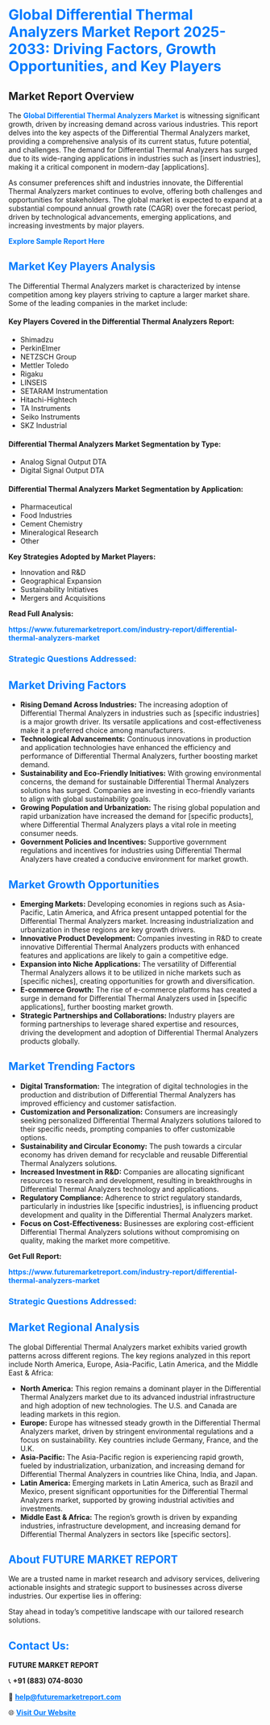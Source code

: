 <h1 style="color: #007BFF;">Global Differential Thermal Analyzers Market Report 2025-2033: Driving Factors, Growth Opportunities, and Key Players</h1>

<section id="overview">
<h2>Market Report Overview</h2>
<p>The <a href="https://www.futuremarketreport.com/industry-report/differential-thermal-analyzers-market" style="color: #007BFF; text-decoration: none;"><strong>Global Differential Thermal Analyzers Market</strong></a> is witnessing significant growth, driven by increasing demand across various industries. This report delves into the key aspects of the Differential Thermal Analyzers market, providing a comprehensive analysis of its current status, future potential, and challenges. The demand for Differential Thermal Analyzers has surged due to its wide-ranging applications in industries such as [insert industries], making it a critical component in modern-day [applications].</p>
<p>As consumer preferences shift and industries innovate, the Differential Thermal Analyzers market continues to evolve, offering both challenges and opportunities for stakeholders. The global market is expected to expand at a substantial compound annual growth rate (CAGR) over the forecast period, driven by technological advancements, emerging applications, and increasing investments by major players.</p>
</section>

<section id="overview">
<p><a href="https://www.futuremarketreport.com/request-sample/reportId=103771" style="color: #007BFF; text-decoration: none;"><strong>Explore Sample Report Here</strong></a></p>
</section>

<section id="key-players">
<h2 style="color: #007BFF;">Market Key Players Analysis</h2>
<p>The Differential Thermal Analyzers market is characterized by intense competition among key players striving to capture a larger market share. Some of the leading companies in the market include:</p>
<h4>Key Players Covered in the Differential Thermal Analyzers Report:</h4>
<ul><li>Shimadzu</li><li>PerkinElmer</li><li>NETZSCH Group</li><li>Mettler Toledo</li><li>Rigaku</li><li>LINSEIS</li><li>SETARAM Instrumentation</li><li>Hitachi-Hightech</li><li>TA Instruments</li><li>Seiko Instruments</li><li>SKZ Industrial</li></ul>
<h4>Differential Thermal Analyzers Market Segmentation by Type:</h4>
<ul><li>Analog Signal Output DTA</li><li>Digital Signal Output DTA</li></ul>

<h4>Differential Thermal Analyzers Market Segmentation by Application:</h4>
<ul><li>Pharmaceutical</li><li>Food Industries</li><li>Cement Chemistry</li><li>Mineralogical Research</li><li>Other</li></ul>
<p><strong>Key Strategies Adopted by Market Players:</strong></p>
<ul>
<li>Innovation and R&D</li>
<li>Geographical Expansion</li>
<li>Sustainability Initiatives</li>
<li>Mergers and Acquisitions</li>
</ul>
</section>

<section>
<p><strong>Read Full Analysis: </strong></p><a href="https://www.futuremarketreport.com/industry-report/differential-thermal-analyzers-market" style="color: #007BFF; text-decoration: none;"><strong>https://www.futuremarketreport.com/industry-report/differential-thermal-analyzers-market</strong></a>
<h3 style="color: #007BFF;">Strategic Questions Addressed:</h3>
</section>

<section id="driving-factors">
<h2 style="color: #007BFF;">Market Driving Factors</h2>
<ul>
<li><strong>Rising Demand Across Industries:</strong> The increasing adoption of Differential Thermal Analyzers in industries such as [specific industries] is a major growth driver. Its versatile applications and cost-effectiveness make it a preferred choice among manufacturers.</li>
<li><strong>Technological Advancements:</strong> Continuous innovations in production and application technologies have enhanced the efficiency and performance of Differential Thermal Analyzers, further boosting market demand.</li>
<li><strong>Sustainability and Eco-Friendly Initiatives:</strong> With growing environmental concerns, the demand for sustainable Differential Thermal Analyzers solutions has surged. Companies are investing in eco-friendly variants to align with global sustainability goals.</li>
<li><strong>Growing Population and Urbanization:</strong> The rising global population and rapid urbanization have increased the demand for [specific products], where Differential Thermal Analyzers plays a vital role in meeting consumer needs.</li>
<li><strong>Government Policies and Incentives:</strong> Supportive government regulations and incentives for industries using Differential Thermal Analyzers have created a conducive environment for market growth.</li>
</ul>
</section>

<section id="growth-opportunities">
<h2 style="color: #007BFF;">Market Growth Opportunities</h2>
<ul>
<li><strong>Emerging Markets:</strong> Developing economies in regions such as Asia-Pacific, Latin America, and Africa present untapped potential for the Differential Thermal Analyzers market. Increasing industrialization and urbanization in these regions are key growth drivers.</li>
<li><strong>Innovative Product Development:</strong> Companies investing in R&D to create innovative Differential Thermal Analyzers products with enhanced features and applications are likely to gain a competitive edge.</li>
<li><strong>Expansion into Niche Applications:</strong> The versatility of Differential Thermal Analyzers allows it to be utilized in niche markets such as [specific niches], creating opportunities for growth and diversification.</li>
<li><strong>E-commerce Growth:</strong> The rise of e-commerce platforms has created a surge in demand for Differential Thermal Analyzers used in [specific applications], further boosting market growth.</li>
<li><strong>Strategic Partnerships and Collaborations:</strong> Industry players are forming partnerships to leverage shared expertise and resources, driving the development and adoption of Differential Thermal Analyzers products globally.</li>
</ul>
</section>

<section id="trending-factors">
<h2 style="color: #007BFF;">Market Trending Factors</h2>
<ul>
<li><strong>Digital Transformation:</strong> The integration of digital technologies in the production and distribution of Differential Thermal Analyzers has improved efficiency and customer satisfaction.</li>
<li><strong>Customization and Personalization:</strong> Consumers are increasingly seeking personalized Differential Thermal Analyzers solutions tailored to their specific needs, prompting companies to offer customizable options.</li>
<li><strong>Sustainability and Circular Economy:</strong> The push towards a circular economy has driven demand for recyclable and reusable Differential Thermal Analyzers solutions.</li>
<li><strong>Increased Investment in R&D:</strong> Companies are allocating significant resources to research and development, resulting in breakthroughs in Differential Thermal Analyzers technology and applications.</li>
<li><strong>Regulatory Compliance:</strong> Adherence to strict regulatory standards, particularly in industries like [specific industries], is influencing product development and quality in the Differential Thermal Analyzers market.</li>
<li><strong>Focus on Cost-Effectiveness:</strong> Businesses are exploring cost-efficient Differential Thermal Analyzers solutions without compromising on quality, making the market more competitive.</li>
</ul>
</section>

<section>
<p><strong>Get Full Report: </strong></p><a href="https://www.futuremarketreport.com/industry-report/differential-thermal-analyzers-market" style="color: #007BFF; text-decoration: none;"><strong>https://www.futuremarketreport.com/industry-report/differential-thermal-analyzers-market</strong></a>
<h3 style="color: #007BFF;">Strategic Questions Addressed:</h3>
</section>


<section id="regional-analysis">
<h2 style="color: #007BFF;">Market Regional Analysis</h2>
<p>The global Differential Thermal Analyzers market exhibits varied growth patterns across different regions. The key regions analyzed in this report include North America, Europe, Asia-Pacific, Latin America, and the Middle East & Africa:</p>
<ul>
<li><strong>North America:</strong> This region remains a dominant player in the Differential Thermal Analyzers market due to its advanced industrial infrastructure and high adoption of new technologies. The U.S. and Canada are leading markets in this region.</li>
<li><strong>Europe:</strong> Europe has witnessed steady growth in the Differential Thermal Analyzers market, driven by stringent environmental regulations and a focus on sustainability. Key countries include Germany, France, and the U.K.</li>
<li><strong>Asia-Pacific:</strong> The Asia-Pacific region is experiencing rapid growth, fueled by industrialization, urbanization, and increasing demand for Differential Thermal Analyzers in countries like China, India, and Japan.</li>
<li><strong>Latin America:</strong> Emerging markets in Latin America, such as Brazil and Mexico, present significant opportunities for the Differential Thermal Analyzers market, supported by growing industrial activities and investments.</li>
<li><strong>Middle East & Africa:</strong> The region’s growth is driven by expanding industries, infrastructure development, and increasing demand for Differential Thermal Analyzers in sectors like [specific sectors].</li>
</ul>
</section>

<footer>
<h2 style="color: #007BFF;">About FUTURE MARKET REPORT</h2>
<p>We are a trusted name in market research and advisory services, delivering actionable insights and strategic support to businesses across diverse industries. Our expertise lies in offering:</p>

<p>Stay ahead in today’s competitive landscape with our tailored research solutions.</p>

<h2 style="color: #007BFF;">Contact Us:</h2>
<p><strong>FUTURE MARKET REPORT</strong></p>
<p>📞 <strong>+91 (883) 074-8030</strong></p>
<p>📧 <strong><a href="mailto:help@futuremarketreport.com" style="color: #007BFF;">help@futuremarketreport.com</a></strong></p>
<p>🌐 <strong><a href="https://www.futuremarketreport.com/" style="color: #007BFF;">Visit Our Website</a></strong></p>
</footer>
